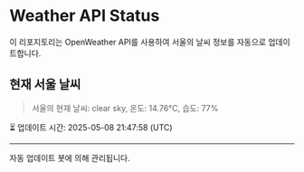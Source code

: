 
# Weather API Status

이 리포지토리는 OpenWeather API를 사용하여 서울의 날씨 정보를 자동으로 업데이트합니다.

## 현재 서울 날씨
> 서울의 현재 날씨: clear sky, 온도: 14.76°C, 습도: 77%

⏳ 업데이트 시간: 2025-05-08 21:47:58 (UTC)

---
자동 업데이트 봇에 의해 관리됩니다.
